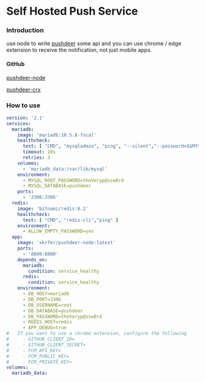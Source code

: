 # Self Hosted Push Service

### Introduction

use node to write [pushdeer](https://github.com/easychen/pushdeer) some api and you can use chrome / edge extension to receive the notification, not just mobile apps.

#### GitHub

[pushdeer-node](https://github.com/xkrfer/pushdeer-node)

[pushdeer-crx](https://github.com/xkrfer/pushdeer-crx)

### How to use

```yaml
version: '2.1'
services:
  mariadb:
    image: 'mariadb:10.5.8-focal'
    healthcheck:
      test: [ "CMD", "mysqladmin", "ping", "--silent","--password=$$MYSQL_ROOT_PASSWORD" ]
      timeout: 10s
      retries: 3
    volumes:
      - 'mariadb_data:/var/lib/mysql'
    environment:
      - MYSQL_ROOT_PASSWORD=theVeryp@ssw0rd
      - MYSQL_DATABASE=pushdeer
    ports:
      - '3306:3306'
  redis:
    image: 'bitnami/redis:6.2'
    healthcheck:
      test: [ "CMD", "redis-cli","ping" ]
    environment:
      - ALLOW_EMPTY_PASSWORD=yes
  app:
    image: 'xkrfer/pushdeer-node:latest'
    ports:
      - '8800:8800'
    depends_on:
      mariadb:
        condition: service_healthy
      redis:
        condition: service_healthy
    environment:
      - DB_HOST=mariadb
      - DB_PORT=3306
      - DB_USERNAME=root
      - DB_DATABASE=pushdeer
      - DB_PASSWORD=theVeryp@ssw0rd
      - REDIS_HOST=redis
      - APP_DEBUG=true
#   If you want to use a chrome extension, configure the following
#     - GITHUB_CLIENT_ID=
#     - GITHUB_CLIENT_SECRET=
#     - FCM_API_KEY=
#     - FCM_PUBLIC_KEY=
#     - FCM_PRIVATE_KEY=
volumes:
  mariadb_data:
```



